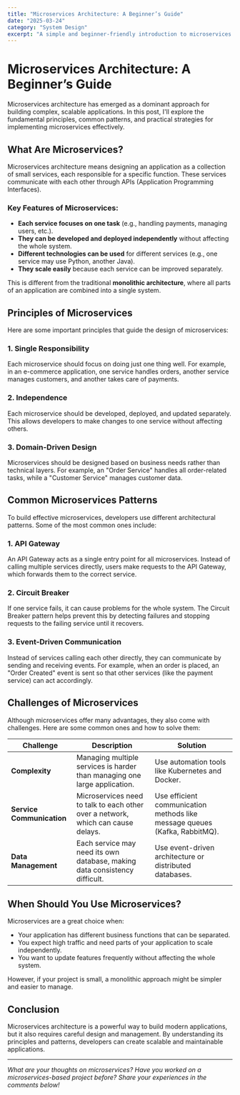 ```yaml
---
title: "Microservices Architecture: A Beginner’s Guide"
date: "2025-03-24"
category: "System Design"
excerpt: "A simple and beginner-friendly introduction to microservices architecture, its principles, and how to implement it."
---
```


# Microservices Architecture: A Beginner’s Guide



Microservices architecture has emerged as a dominant approach for building complex, scalable applications. In this post, I'll explore the fundamental principles, common patterns, and practical strategies for implementing microservices effectively.

## What Are Microservices?

Microservices architecture means designing an application as a collection of small services, each responsible for a specific function. These services communicate with each other through APIs (Application Programming Interfaces).

### Key Features of Microservices:
- **Each service focuses on one task** (e.g., handling payments, managing users, etc.).
- **They can be developed and deployed independently** without affecting the whole system.
- **Different technologies can be used** for different services (e.g., one service may use Python, another Java).
- **They scale easily** because each service can be improved separately.

This is different from the traditional **monolithic architecture**, where all parts of an application are combined into a single system.

## Principles of Microservices

Here are some important principles that guide the design of microservices:

### 1. Single Responsibility
Each microservice should focus on doing just one thing well. For example, in an e-commerce application, one service handles orders, another service manages customers, and another takes care of payments.

### 2. Independence
Each microservice should be developed, deployed, and updated separately. This allows developers to make changes to one service without affecting others.

### 3. Domain-Driven Design
Microservices should be designed based on business needs rather than technical layers. For example, an "Order Service" handles all order-related tasks, while a "Customer Service" manages customer data.

## Common Microservices Patterns

To build effective microservices, developers use different architectural patterns. Some of the most common ones include:

### 1. API Gateway
An API Gateway acts as a single entry point for all microservices. Instead of calling multiple services directly, users make requests to the API Gateway, which forwards them to the correct service.

### 2. Circuit Breaker
If one service fails, it can cause problems for the whole system. The Circuit Breaker pattern helps prevent this by detecting failures and stopping requests to the failing service until it recovers.

### 3. Event-Driven Communication
Instead of services calling each other directly, they can communicate by sending and receiving events. For example, when an order is placed, an "Order Created" event is sent so that other services (like the payment service) can act accordingly.

## Challenges of Microservices

Although microservices offer many advantages, they also come with challenges. Here are some common ones and how to solve them:

| Challenge                  | Description                                  | Solution                                |
|----------------------------|----------------------------------------------|-----------------------------------------|
| **Complexity**             | Managing multiple services is harder than managing one large application. | Use automation tools like Kubernetes and Docker. |
| **Service Communication**  | Microservices need to talk to each other over a network, which can cause delays. | Use efficient communication methods like message queues (Kafka, RabbitMQ). |
| **Data Management**        | Each service may need its own database, making data consistency difficult. | Use event-driven architecture or distributed databases. |

## When Should You Use Microservices?

Microservices are a great choice when:
- Your application has different business functions that can be separated.
- You expect high traffic and need parts of your application to scale independently.
- You want to update features frequently without affecting the whole system.

However, if your project is small, a monolithic approach might be simpler and easier to manage.

## Conclusion

Microservices architecture is a powerful way to build modern applications, but it also requires careful design and management. By understanding its principles and patterns, developers can create scalable and maintainable applications.

---

*What are your thoughts on microservices? Have you worked on a microservices-based project before? Share your experiences in the comments below!*